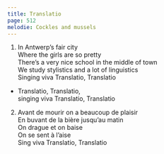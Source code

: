 ```yaml
---
title: Translatio
page: 512
melodie: Cockles and mussels
---  
```


1. In Antwerp’s fair city  
Where the girls are so pretty  
There’s a very nice school in the middle of town  
We study stylistics and a lot of linguistics  
Singing viva Translatio, Translatio  


- Translatio, Translatio,  
singing viva Translatio, Translatio  


2. Avant de mourir on a beaucoup de plaisir  
En buvant de la bière jusqu’au matin  
On drague et on baise  
On se sent à l’aise  
Sing viva Translatio, Translatio  